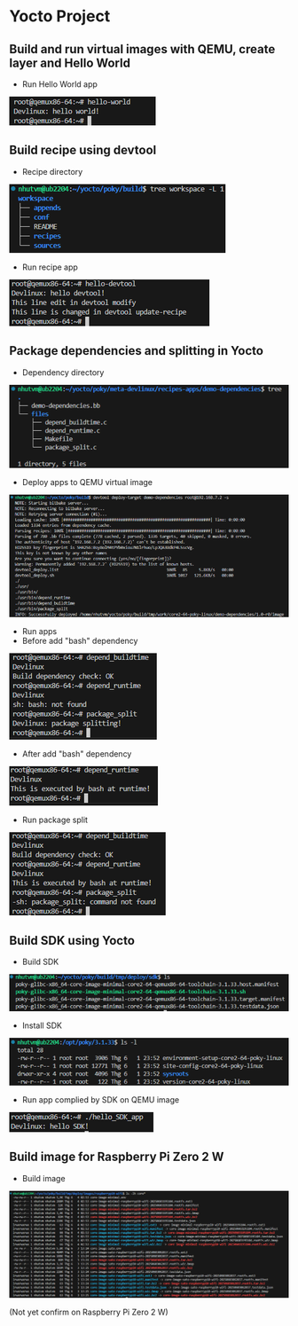 # Yocto Project

## Build and run virtual images with QEMU, create layer and Hello World

* Run Hello World app

![alt text](image.png "Run hello world app on QEMU image")

## Build recipe using devtool

* Recipe directory

![alt text](image-1.png "Recipe app workspace")

* Run recipe app

![alt text](image-2.png "Run hello-devtool app")

## Package dependencies and splitting in Yocto

* Dependency directory

![alt text](image-3.png "Dependency")

* Deploy apps to QEMU virtual image

![alt text](image-4.png "Deploy apps to QEMU image")

* Run apps
* Before add "bash" dependency

![alt text](image-5.png "Run dependency apps")

* After add "bash" dependency

![alt text](image-6.png "Run app after add bash")

* Run package split

![alt text](image-7.png "Run app after split dependency")

## Build SDK using Yocto

* Build SDK

![alt text](image-8.png "SDK content")

* Install SDK

![alt text](image-9.png "SDK directory")

* Run app complied by SDK on QEMU image

![alt text](image-10.png "Run SDK built app on QEMU image")

## Build image for Raspberry Pi Zero 2 W

* Build image

![alt text](image-11.png "Image content")

(Not yet confirm on Raspberry Pi Zero 2 W)

